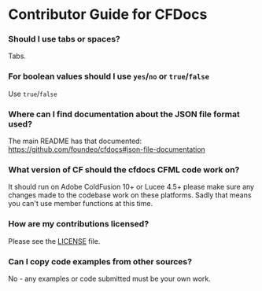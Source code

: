 # Contributor Guide for CFDocs

### Should I use tabs or spaces?

Tabs.

### For boolean values should I use `yes`/`no` or `true`/`false`

Use `true`/`false`

### Where can I find documentation about the JSON file format used?

The main README has that documented: https://github.com/foundeo/cfdocs#json-file-documentation

### What version of CF should the cfdocs CFML code work on?

It should run on Adobe ColdFusion 10+ or Lucee 4.5+ please make sure any changes 
made to the codebase work on these platforms. Sadly that means you can't use member
functions at this time.

### How are my contributions licensed?

Please see the [LICENSE](LICENSE) file.

### Can I copy code examples from other sources?

No - any examples or code submitted must be your own work.

